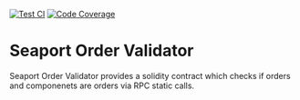 [![Test CI][ci-badge]][ci-link]
[![Code Coverage][coverage-badge]][coverage-link]

# Seaport Order Validator

Seaport Order Validator provides a solidity contract which checks if orders and componenets are orders via RPC static calls.

[ci-badge]: https://github.com/ProjectOpenSea/seaport-order-validator/actions/workflows/test.yml/badge.svg
[ci-link]: https://github.com/ProjectOpenSea/seaport-order-validator/actions/workflows/test.yml
[coverage-badge]: https://coveralls.io/repos/github/ProjectOpenSea/seaport-order-validator/badge.svg?branch=main&t=UvcQpQ
[coverage-link]: https://coveralls.io/github/ProjectOpenSea/seaport-order-validator?branch=main
